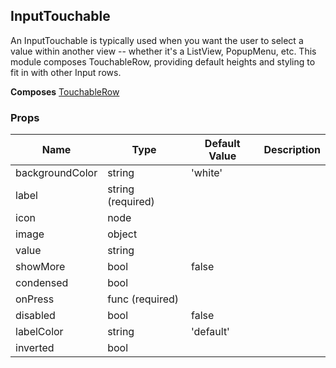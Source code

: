 ## InputTouchable 
 
An InputTouchable is typically used when you want the user
to select a value within another view -- whether it's a ListView,
PopupMenu, etc. This module composes TouchableRow, providing
default heights and styling to fit in with other Input rows.

 
 __Composes__ [TouchableRow](TouchableRow.md) 


 ### Props
Name | Type | Default Value | Description
--- | --- | --- | --- 
backgroundColor | string  | 'white' | 
label | string  (required) |   | 
icon | node  |   | 
image | object  |   | 
value | string  |   | 
showMore | bool  | false | 
condensed | bool  |   | 
onPress | func  (required) |   | 
disabled | bool  | false | 
labelColor | string  | 'default' | 
inverted | bool  |   | 
 
